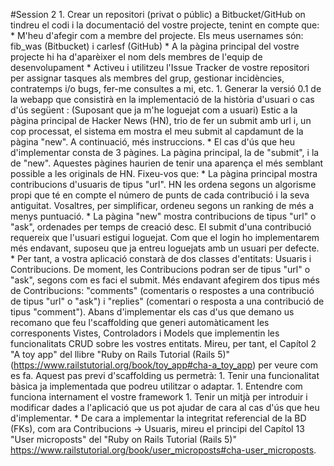 #Session 2
    1. Crear un repositori (privat o públic) a Bitbucket/GitHub on tindreu el codi i la documentació del vostre projecte, tenint en compte que:
        * M'heu d'afegir com a membre del projecte. Els meus usernames són: fib_was (Bitbucket) i carlesf (GitHub)
        * A la pàgina principal del vostre projecte hi ha d'aparèixer el nom dels membres de l'equip de desenvolupament
        * Activeu i utilitzeu l'Issue Tracker de vostre repositori per assignar tasques als membres del grup, gestionar incidències, contratemps i/o bugs, fer-me consultes a mi, etc.
    1. Generar la versió 0.1 de la webapp que consistirà en la implementació de la història d'usuari o cas d'ús següent : (Suposant que ja m'he loguejat com a usuari) Estic a la pàgina principal de Hacker News (HN), trio de fer un submit amb url i, un cop processat, el sistema em mostra el meu submit al capdamunt de la pàgina "new". A continuació, més instruccions.
        * El cas d'ús que heu d'implementar consta de 3 pàgines. La pàgina principal, la de "submit", i la de "new".  Aquestes pàgines haurien de tenir una aparença el més semblant possible a les originals de HN. Fixeu-vos que:
            * La pàgina principal mostra contribucions d'usuaris de tipus "url". HN les ordena segons un algorisme propi que té en compte el número de punts de cada contribució i la seva antiguitat. Vosaltres, per simplificar, ordeneu segons un ranking de més a menys puntuació.
            * La pàgina "new" mostra contribucions de tipus "url" o "ask", ordenades per temps de creació desc.
            El submit d'una contribució requereix que l'usuari estigui loguejat. Com que el login ho implementarem més endavant, suposeu que ja entreu loguejats amb un usuari per defecte.
        * Per tant, a vostra aplicació constarà de dos classes d'entitats: Usuaris i Contribucions. De moment, les Contribucions podran ser de tipus "url" o "ask", segons com es faci el submit. Més endavant afegirem dos tipus més de Contribucions: "comments" (comentaris o respostes a una contribució de tipus "url" o "ask") i "replies" (comentari o resposta a una contribució de tipus "comment").  Abans d'implementar els cas d'us que demano us recomano que feu l'scaffolding que generi automàticament les corresponents Vistes, Controladors i Models que implementin les funcionalitats CRUD sobre les vostres entitats. Mireu, per tant, el Capítol 2 "A toy app" del llibre "Ruby on Rails Tutorial (Rails 5)" (https://www.railstutorial.org/book/toy_app#cha-a_toy_app) per veure com es fa. Aquest pas previ d'scaffolding us permetrà:
            1. Tenir una funcionalitat bàsica ja implementada que podreu utilitzar o adaptar.
            1. Entendre com funciona internament el vostre framework
            1. Tenir un mitjà per introduir i modificar dades a l'aplicació que us pot ajudar de cara al cas d'ús que heu d'implementar.
        * De cara a implementar la integritat referencial de la BD (FKs), com ara Contribucions -> Usuaris, mireu el principi del Capítol 13 "User microposts" del "Ruby on Rails Tutorial (Rails 5)" https://www.railstutorial.org/book/user_microposts#cha-user_microposts.
